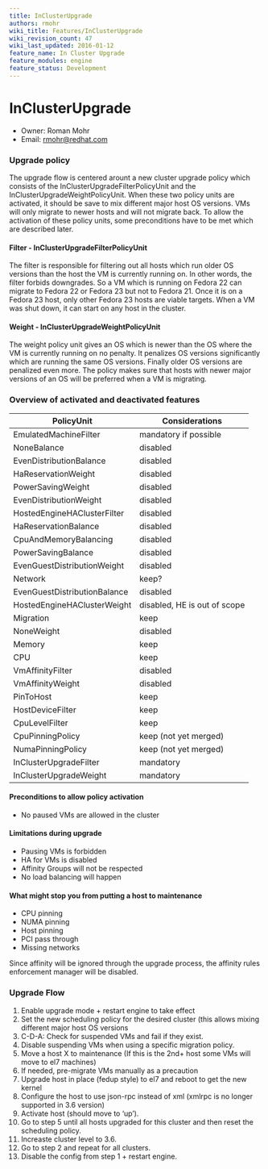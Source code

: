 ```yaml
---
title: InClusterUpgrade
authors: rmohr
wiki_title: Features/InClusterUpgrade
wiki_revision_count: 47
wiki_last_updated: 2016-01-12
feature_name: In Cluster Upgrade
feature_modules: engine
feature_status: Development
---
```


# InClusterUpgrade

*   Owner: Roman Mohr
*   Email: <rmohr@redhat.com>

### Upgrade policy

The upgrade flow is centered arount a new cluster upgrade policy which consists of the InClusterUpgradeFilterPolicyUnit and the InClusterUpgradeWeightPolicyUnit. When these two policy units are activated, it should be save to mix different major host OS versions. VMs will only migrate to newer hosts and will not migrate back. To allow the activation of these policy units, some preconditions have to be met which are described later.

#### Filter - InClusterUpgradeFilterPolicyUnit

The filter is responsible for filtering out all hosts which run older OS versions than the host the VM is currently running on. In other words, the filter forbids downgrades. So a VM which is running on Fedora 22 can migrate to Fedora 22 or Fedora 23 but not to Fedora 21. Once it is on a Fedora 23 host, only other Fedora 23 hosts are viable targets. When a VM was shut down, it can start on any host in the cluster.

#### Weight - InClusterUpgradeWeightPolicyUnit

The weight policy unit gives an OS which is newer than the OS where the VM is currently running on no penalty. It penalizes OS versions significantly which are running the same OS versions. Finally older OS versions are penalized even more. The policy makes sure that hosts with newer major versions of an OS will be preferred when a VM is migrating.

### Overview of activated and deactivated features

| PolicyUnit                   | Considerations               |
|------------------------------|------------------------------|
| EmulatedMachineFilter        | mandatory if possible        |
| NoneBalance                  | disabled                     |
| EvenDistributionBalance      | disabled                     |
| HaReservationWeight          | disabled                     |
| PowerSavingWeight            | disabled                     |
| EvenDistributionWeight       | disabled                     |
| HostedEngineHAClusterFilter  | disabled                     |
| HaReservationBalance         | disabled                     |
| CpuAndMemoryBalancing        | disabled                     |
| PowerSavingBalance           | disabled                     |
| EvenGuestDistributionWeight  | disabled                     |
| Network                      | keep?                        |
| EvenGuestDistributionBalance | disabled                     |
| HostedEngineHAClusterWeight  | disabled, HE is out of scope |
| Migration                    | keep                         |
| NoneWeight                   | disabled                     |
| Memory                       | keep                         |
| CPU                          | keep                         |
| VmAffinityFilter             | disabled                     |
| VmAffinityWeight             | disabled                     |
| PinToHost                    | keep                         |
| HostDeviceFilter             | keep                         |
| CpuLevelFilter               | keep                         |
| CpuPinningPolicy             | keep (not yet merged)        |
| NumaPinningPolicy            | keep (not yet merged)        |
| InClusterUpgradeFilter       | mandatory                    |
| InClusterUpgradeWeight       | mandatory                    |

#### Preconditions to allow policy activation

*   No paused VMs are allowed in the cluster

#### Limitations during upgrade

*   Pausing VMs is forbidden
*   HA for VMs is disabled
*   Affinity Groups will not be respected
*   No load balancing will happen

#### What might stop you from putting a host to maintenance

*   CPU pinning
*   NUMA pinning
*   Host pinning
*   PCI pass through
*   Missing networks

Since affinity will be ignored through the upgrade process, the affinity rules enforcement manager will be disabled.

### Upgrade Flow

1.  Enable upgrade mode + restart engine to take effect
2.  Set the new scheduling policy for the desired cluster (this allows mixing different major host OS versions
3.  C-D-A: Check for suspended VMs and fail if they exist.
4.  Disable suspending VMs when using a specific migration policy.
5.  Move a host X to maintenance (If this is the 2nd+ host some VMs will move to el7 machines)
6.  If needed, pre-migrate VMs manually as a precaution
7.  Upgrade host in place (fedup style) to el7 and reboot to get the new kernel
8.  Configure the host to use json-rpc instead of xml (xmlrpc is no longer supported in 3.6 version)
9.  Activate host (should move to ‘up’).
10. Go to step 5 until all hosts upgraded for this cluster and then reset the scheduling policy.
11. Increaste cluster level to 3.6.
12. Go to step 2 and repeat for all clusters.
13. Disable the config from step 1 + restart engine.
